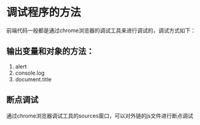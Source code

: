 # 调试程序的方法
前端代码一般都是通过chrome浏览器的调试工具来进行调试的，调试方式如下：

## 输出变量和对象的方法：
1. alert
2. console.log
3. document.title

## 断点调试
通过chrome浏览器调试工具的sources窗口，可以对外链的js文件进行断点调试